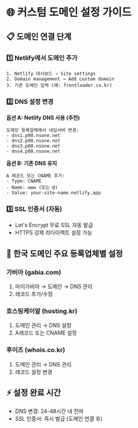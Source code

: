 # 🌐 커스텀 도메인 설정 가이드

## 📋 도메인 연결 단계

### 1️⃣ Netlify에서 도메인 추가
```
1. Netlify 대시보드 → Site settings
2. Domain management → Add custom domain
3. 기존 도메인 입력 (예: frontloader.co.kr)
```

### 2️⃣ DNS 설정 변경
**옵션 A: Netlify DNS 사용 (추천)**
```
도메인 등록업체에서 네임서버 변경:
- dns1.p08.nsone.net
- dns2.p08.nsone.net
- dns3.p08.nsone.net
- dns4.p08.nsone.net
```

**옵션 B: 기존 DNS 유지**
```
A 레코드 또는 CNAME 추가:
- Type: CNAME
- Name: www (또는 @)
- Value: your-site-name.netlify.app
```

### 3️⃣ SSL 인증서 (자동)
- Let's Encrypt 무료 SSL 자동 발급
- HTTPS 강제 리다이렉트 설정 가능

## 🔧 한국 도메인 주요 등록업체별 설정

### 가비아 (gabia.com)
1. 마이가비아 → 도메인 → DNS 관리
2. 레코드 추가/수정

### 호스팅케이알 (hosting.kr)
1. 도메인 관리 → DNS 설정
2. A레코드 또는 CNAME 설정

### 후이즈 (whois.co.kr)
1. 도메인 관리 → DNS 관리
2. 레코드 설정 변경

## ⚡ 설정 완료 시간
- DNS 변경: 24-48시간 내 전파
- SSL 인증서: 즉시 발급 (도메인 연결 후)